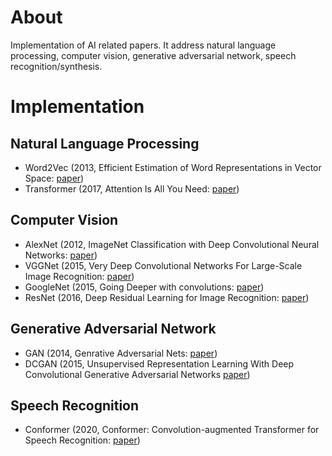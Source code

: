 # About
Implementation of AI related papers. 
It address natural language processing, computer vision, generative adversarial network, speech recognition/synthesis.

# Implementation

## Natural Language Processing
- Word2Vec (2013, Efficient Estimation of Word Representations in Vector Space: [paper](https://arxiv.org/pdf/1301.3781.pdf))
- Transformer (2017, Attention Is All You Need: [paper](https://proceedings.neurips.cc/paper/2017/file/3f5ee243547dee91fbd053c1c4a845aa-Paper.pdf))

## Computer Vision
- AlexNet (2012, ImageNet Classification with Deep Convolutional Neural Networks: [paper](https://proceedings.neurips.cc/paper/2012/file/c399862d3b9d6b76c8436e924a68c45b-Paper.pdf))
- VGGNet (2015, Very Deep Convolutional Networks For Large-Scale Image Recognition: [paper](https://arxiv.org/pdf/1409.1556.pdf))
- GoogleNet (2015, Going Deeper with convolutions: [paper](https://www.cv-foundation.org/openaccess/content_cvpr_2015/papers/Szegedy_Going_Deeper_With_2015_CVPR_paper.pdf))
- ResNet (2016, Deep Residual Learning for Image Recognition: [paper](https://openaccess.thecvf.com/content_cvpr_2016/papers/He_Deep_Residual_Learning_CVPR_2016_paper.pdf))

## Generative Adversarial Network
- GAN (2014, Genrative Adversarial Nets: [paper](https://arxiv.org/pdf/1406.2661.pdf))
- DCGAN (2015, Unsupervised Representation Learning With Deep Convolutional Generative Adversarial Networks [paper](https://arxiv.org/pdf/1511.06434.pdf))

## Speech Recognition
- Conformer (2020, Conformer: Convolution-augmented Transformer for Speech Recognition: [paper](https://arxiv.org/pdf/2005.08100.pdf))